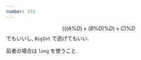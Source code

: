 ```yaml
---
number: 373
---
```

$$ (((A \% D) \times (B \% D) \% D) \times C) \% D $$ でもいいし, `BigInt` で逃げてもいい.

前者の場合は `long` を使うこと.
